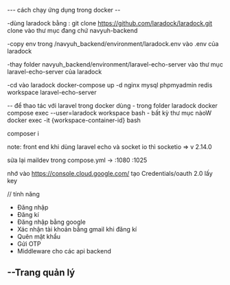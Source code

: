 --- cách chạy ứng dụng trong docker --

-dùng laradock bằng :
    git clone https://github.com/laradock/laradock.git
    clone vào thư mục đang chứ navyuh-backend

-copy env trong /navyuh_backend/environment/laradock.env vào .env của laradock

-thay folder navyuh_backend/environment/laravel-echo-server vào thư mục laravel-echo-server của laradock

-cd vào laradock
    docker-compose up -d nginx mysql phpmyadmin redis workspace laravel-echo-server
    <!-- redis-webui -->

-- để thao tác với laravel trong docker dùng
    - trong folder laradock
    docker compose exec --user=laradock workspace bash
    - bất kỳ thư mục nàoW
    docker exec -it {workspace-container-id} bash


composer i
    
note: front end khi dùng laravel echo và socket io 
thì socketio => v 2.14.0

sửa lại maildev trong compose.yml -> :1080 :1025

nhớ vào https://console.cloud.google.com/ tạo Credentials/oauth 2.0
lấy key 


// tính năng
- Đăng nhập
- Đăng kí
- Đăng nhập bằng google
- Xác nhận tài khoản bằng gmail khi đăng kí
- Quên mật khẩu
- Gửi OTP
- Middleware cho các api backend

--Trang quản lý
-